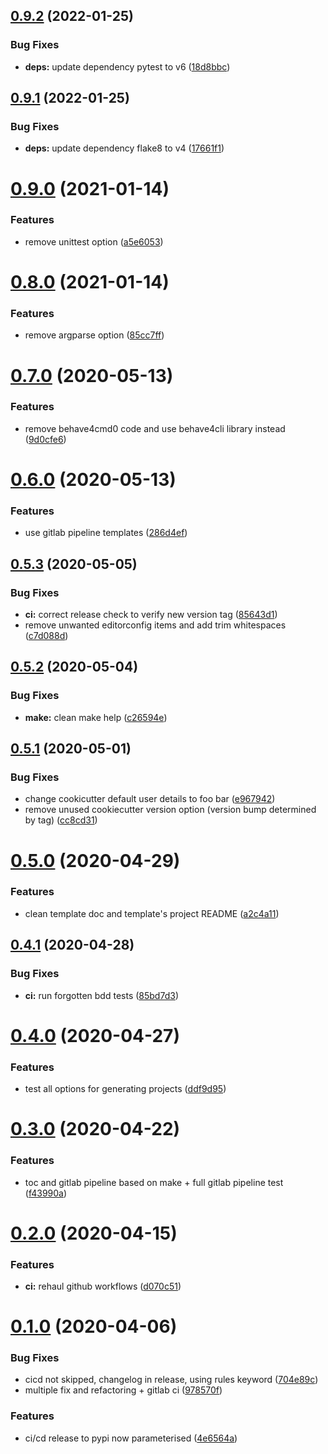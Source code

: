 ## [0.9.2](https://github.com/opinionated-digital-center/python-library-project-generator/compare/v0.9.1...v0.9.2) (2022-01-25)


### Bug Fixes

* **deps:** update dependency pytest to v6 ([18d8bbc](https://github.com/opinionated-digital-center/python-library-project-generator/commit/18d8bbcc853d9ca1ff51ced35f443727f77c750d))

## [0.9.1](https://github.com/opinionated-digital-center/python-library-project-generator/compare/v0.9.0...v0.9.1) (2022-01-25)


### Bug Fixes

* **deps:** update dependency flake8 to v4 ([17661f1](https://github.com/opinionated-digital-center/python-library-project-generator/commit/17661f120115c52ceb6d3b7198606712e00361a4))

# [0.9.0](https://github.com/opinionated-digital-center/python-library-project-generator/compare/v0.8.0...v0.9.0) (2021-01-14)


### Features

* remove unittest option ([a5e6053](https://github.com/opinionated-digital-center/python-library-project-generator/commit/a5e6053ce8df2cf3605e102ae67bcdcdf193ee96))

# [0.8.0](https://github.com/opinionated-digital-center/python-library-project-generator/compare/v0.7.0...v0.8.0) (2021-01-14)


### Features

* remove argparse option ([85cc7ff](https://github.com/opinionated-digital-center/python-library-project-generator/commit/85cc7ff3740a7cd72bf6bbd583f7116dc34fc43c))

# [0.7.0](https://github.com/opinionated-digital-center/python-library-project-generator/compare/v0.6.0...v0.7.0) (2020-05-13)


### Features

* remove behave4cmd0 code and use behave4cli library instead ([9d0cfe6](https://github.com/opinionated-digital-center/python-library-project-generator/commit/9d0cfe6e2e14ee101b65f582c7dfdb9d5fa820eb))

# [0.6.0](https://github.com/opinionated-digital-center/python-library-project-generator/compare/v0.5.3...v0.6.0) (2020-05-13)


### Features

* use gitlab pipeline templates ([286d4ef](https://github.com/opinionated-digital-center/python-library-project-generator/commit/286d4ef6bb80fa6ce1f39f3d24066b3f361bc734))

## [0.5.3](https://github.com/opinionated-digital-center/python-library-project-generator/compare/v0.5.2...v0.5.3) (2020-05-05)


### Bug Fixes

* **ci:** correct release check to verify new version tag ([85643d1](https://github.com/opinionated-digital-center/python-library-project-generator/commit/85643d120bca6ce0f65f2b0827c610988e5db75a))
* remove unwanted editorconfig items and add trim whitespaces ([c7d088d](https://github.com/opinionated-digital-center/python-library-project-generator/commit/c7d088d5c2cee5b4a79f8ff15462c40830f515ab))

## [0.5.2](https://github.com/opinionated-digital-center/python-library-project-generator/compare/v0.5.1...v0.5.2) (2020-05-04)


### Bug Fixes

* **make:** clean make help ([c26594e](https://github.com/opinionated-digital-center/python-library-project-generator/commit/c26594ede0fbc6f16b781e797beaaae26492d51e))

## [0.5.1](https://github.com/opinionated-digital-center/python-library-project-generator/compare/v0.5.0...v0.5.1) (2020-05-01)


### Bug Fixes

* change cookicutter default user details  to foo bar ([e967942](https://github.com/opinionated-digital-center/python-library-project-generator/commit/e9679422684d95d694aded82876ae911d418e047))
* remove unused cookiecutter version option (version bump determined by tag) ([cc8cd31](https://github.com/opinionated-digital-center/python-library-project-generator/commit/cc8cd312928310ec83942ff19b46245aca2a2f5d))

# [0.5.0](https://github.com/opinionated-digital-center/python-library-project-generator/compare/v0.4.1...v0.5.0) (2020-04-29)


### Features

* clean template doc and template's project README ([a2c4a11](https://github.com/opinionated-digital-center/python-library-project-generator/commit/a2c4a11d86e9875cac79eb56c3324c72250b6900))

## [0.4.1](https://github.com/opinionated-digital-center/python-library-project-generator/compare/v0.4.0...v0.4.1) (2020-04-28)


### Bug Fixes

* **ci:** run forgotten bdd tests ([85bd7d3](https://github.com/opinionated-digital-center/python-library-project-generator/commit/85bd7d3f94e658234db2b21a192cc78466ce7fd8))

# [0.4.0](https://github.com/opinionated-digital-center/python-library-project-generator/compare/v0.3.0...v0.4.0) (2020-04-27)


### Features

* test all options for generating projects ([ddf9d95](https://github.com/opinionated-digital-center/python-library-project-generator/commit/ddf9d95bed1cf69e137c2d3b90ee97236431f21e))

# [0.3.0](https://github.com/opinionated-digital-center/python-library-project-generator/compare/v0.2.0...v0.3.0) (2020-04-22)


### Features

* toc and gitlab pipeline based on make + full gitlab pipeline test ([f43990a](https://github.com/opinionated-digital-center/python-library-project-generator/commit/f43990a5bc558f0cc25737ffc8b256ddbbbf8c15))

# [0.2.0](https://github.com/opinionated-digital-center/python-library-project-generator/compare/v0.1.0...v0.2.0) (2020-04-15)


### Features

* **ci:** rehaul github workflows ([d070c51](https://github.com/opinionated-digital-center/python-library-project-generator/commit/d070c51f2adcbe3357d722411f98e6307c52fbea))

# [0.1.0](https://github.com/opinionated-digital-center/cookiecutter-pypackage/compare/v0.0.0...v0.1.0) (2020-04-06)


### Bug Fixes

* cicd not skipped, changelog in release, using rules keyword ([704e89c](https://github.com/opinionated-digital-center/cookiecutter-pypackage/commit/704e89cc98427b859ebfbaf52490dbd98c849c9e))
* multiple fix and refactoring + gitlab ci ([978570f](https://github.com/opinionated-digital-center/cookiecutter-pypackage/commit/978570f8380d3c8257e75c56b99e7f0713a7169d))


### Features

* ci/cd release to pypi now parameterised ([4e6564a](https://github.com/opinionated-digital-center/cookiecutter-pypackage/commit/4e6564ac0101edfc7a4be984ae3183d4835bda2b))
